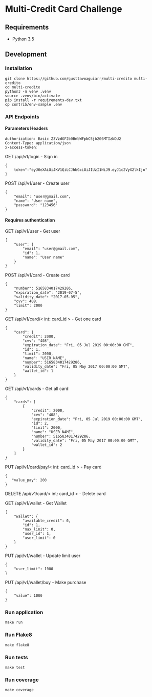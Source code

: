 # Multi-Credit Card Challenge

## Requirements
* Python 3.5

## Development

### Installation

```
git clone https://github.com/gusttavoaguiarr/multi-credito multi-credito
cd multi-credito
python3 -m venv .venv
source .venv/bin/activate
pip install -r requirements-dev.txt
cp contrib/env-sample .env
```

### API Endpoints

#### Parameters Headers
```
Authorization: Basic Z3VzdGF2b0BnbWFpbC5jb206MTIzNDU2
Content-Type: application/json
x-access-token:
```

GET /api/v1/login - Sign in
```
{
    token":"eyJ0eXAiOiJKV1QiLCJhbGciOiJIUzI1NiJ9.eyJ1c2VyX2lkIjo"
}
```

POST /api/v1/user - Create user
```
{
    "email": "user@gmail.com",
    "name": "User name",
    "password": "123456"
}
```

#### Requires authentication

GET /api/v1/user - Get user
```
{
    "user": {
        "email": "user@gmail.com",
        "id": 1,
        "name": "User name"
    }
}
```

POST /api/v1/card - Create card
```
{
    "number": 5165834017429286,
    "expiration_date": "2019-07-5",
    "validity_date": "2017-05-05",
    "cvv": 408,
    "limit": 2000
}
```

GET /api/v1/card/< int: card_id > - Get one card
```
{
    "card": {
        "credit": 2000,
        "cvv": "408",
        "expiration_date": "Fri, 05 Jul 2019 00:00:00 GMT",
        "id": 1,
        "limit": 2000,
        "name": "USER NAME",
        "number": 5165834017429286,
        "validity_date": "Fri, 05 May 2017 00:00:00 GMT",
        "wallet_id": 1
    }
}
```

GET /api/v1/cards - Get all card
```
{
    "cards": [
        {
            "credit": 2000,
            "cvv": "408",
            "expiration_date": "Fri, 05 Jul 2019 00:00:00 GMT",
            "id": 2,
            "limit": 2000,
            "name": "USER NAME",
            "number": 5165834017429286,
            "validity_date": "Fri, 05 May 2017 00:00:00 GMT",
            "wallet_id": 2
        }
    ]
}
```

PUT /api/v1/card/pay/< int: card_id > - Pay card
```
{
   "value_pay": 200
}
```

DELETE /api/v1/card/< int: card_id > - Delete card


GET /api/v1/wallet - Get Wallet
```
{
    "wallet": {
        "available_credit": 0,
        "id": 1,
        "max_limit": 0,
        "user_id": 1,
        "user_limit": 0
    }
}
```

PUT /api/v1/wallet - Update limit user
```
{
    "user_limit": 1000
}
```

PUT /api/v1/wallet/buy - Make purchase
```
{
    "value": 1000
}
```

### Run application
```
make run
```

### Run Flake8
```
make flake8
```

### Run tests
```
make test
```

### Run coverage
```
make coverage
```
